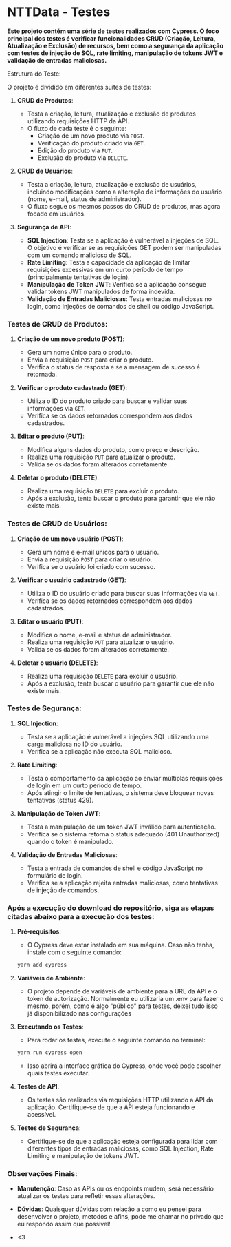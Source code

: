 # NTTData - Testes

**Este projeto contém uma série de testes realizados com Cypress. O foco principal dos testes é verificar funcionalidades CRUD (Criação, Leitura, Atualização e Exclusão) de recursos, bem como a segurança da aplicação com testes de injeção de SQL, rate limiting, manipulação de tokens JWT e validação de entradas maliciosas.**

Estrutura do Teste:

O projeto é dividido em diferentes suites de testes:

1. **CRUD de Produtos**:
    - Testa a criação, leitura, atualização e exclusão de produtos utilizando requisições HTTP da API.
    - O fluxo de cada teste é o seguinte:
        - Criação de um novo produto via `POST`.
        - Verificação do produto criado via `GET`.
        - Edição do produto via `PUT`.
        - Exclusão do produto via `DELETE`.

2. **CRUD de Usuários**:
    - Testa a criação, leitura, atualização e exclusão de usuários, incluindo modificações como a alteração de informações do usuário (nome, e-mail, status de administrador).
    - O fluxo segue os mesmos passos do CRUD de produtos, mas agora focado em usuários.

3. **Segurança de API**:
    - **SQL Injection**: Testa se a aplicação é vulnerável a injeções de SQL. O objetivo é verificar se as requisições GET podem ser manipuladas com um comando malicioso de SQL.
    - **Rate Limiting**: Testa a capacidade da aplicação de limitar requisições excessivas em um curto período de tempo (principalmente tentativas de login).
    - **Manipulação de Token JWT**: Verifica se a aplicação consegue validar tokens JWT manipulados de forma indevida.
    - **Validação de Entradas Maliciosas**: Testa entradas maliciosas no login, como injeções de comandos de shell ou código JavaScript.

### Testes de CRUD de Produtos:

1. **Criação de um novo produto (POST)**:
    - Gera um nome único para o produto.
    - Envia a requisição `POST` para criar o produto.
    - Verifica o status de resposta e se a mensagem de sucesso é retornada.

2. **Verificar o produto cadastrado (GET)**:
    - Utiliza o ID do produto criado para buscar e validar suas informações via `GET`.
    - Verifica se os dados retornados correspondem aos dados cadastrados.

3. **Editar o produto (PUT)**:
    - Modifica alguns dados do produto, como preço e descrição.
    - Realiza uma requisição `PUT` para atualizar o produto.
    - Valida se os dados foram alterados corretamente.

4. **Deletar o produto (DELETE)**:
    - Realiza uma requisição `DELETE` para excluir o produto.
    - Após a exclusão, tenta buscar o produto para garantir que ele não existe mais.

### Testes de CRUD de Usuários:

1. **Criação de um novo usuário (POST)**:
    - Gera um nome e e-mail únicos para o usuário.
    - Envia a requisição `POST` para criar o usuário.
    - Verifica se o usuário foi criado com sucesso.

2. **Verificar o usuário cadastrado (GET)**:
    - Utiliza o ID do usuário criado para buscar suas informações via `GET`.
    - Verifica se os dados retornados correspondem aos dados cadastrados.

3. **Editar o usuário (PUT)**:
    - Modifica o nome, e-mail e status de administrador.
    - Realiza uma requisição `PUT` para atualizar o usuário.
    - Valida se os dados foram alterados corretamente.

4. **Deletar o usuário (DELETE)**:
    - Realiza uma requisição `DELETE` para excluir o usuário.
    - Após a exclusão, tenta buscar o usuário para garantir que ele não existe mais.

### Testes de Segurança:

1. **SQL Injection**:
    - Testa se a aplicação é vulnerável a injeções SQL utilizando uma carga maliciosa no ID do usuário.
    - Verifica se a aplicação não executa SQL malicioso.

2. **Rate Limiting**:
    - Testa o comportamento da aplicação ao enviar múltiplas requisições de login em um curto período de tempo.
    - Após atingir o limite de tentativas, o sistema deve bloquear novas tentativas (status 429).

3. **Manipulação de Token JWT**:
    - Testa a manipulação de um token JWT inválido para autenticação.
    - Verifica se o sistema retorna o status adequado (401 Unauthorized) quando o token é manipulado.

4. **Validação de Entradas Maliciosas**:
    - Testa a entrada de comandos de shell e código JavaScript no formulário de login.
    - Verifica se a aplicação rejeita entradas maliciosas, como tentativas de injeção de comandos.

### Após a execução do download do repositório, siga as etapas citadas abaixo para a execução dos testes:

1. **Pré-requisitos**:
    - O Cypress deve estar instalado em sua máquina. Caso não tenha, instale com o seguinte comando:
    ```bash
    yarn add cypress
    ```

2. **Variáveis de Ambiente**:
    - O projeto depende de variáveis de ambiente para a URL da API e o token de autorização. Normalmente eu utilizaria um .env para fazer o mesmo, porém, como é algo "público" para testes, deixei tudo isso já disponibilizado nas configurações

3. **Executando os Testes**:
    - Para rodar os testes, execute o seguinte comando no terminal:
    ```bash
    yarn run cypress open
    ```
    - Isso abrirá a interface gráfica do Cypress, onde você pode escolher quais testes executar.

4. **Testes de API**:
    - Os testes são realizados via requisições HTTP utilizando a API da aplicação. Certifique-se de que a API esteja funcionando e acessível.

5. **Testes de Segurança**:
    - Certifique-se de que a aplicação esteja configurada para lidar com diferentes tipos de entradas maliciosas, como SQL Injection, Rate Limiting e manipulação de tokens JWT.

### Observações Finais:

- **Manutenção**: Caso as APIs ou os endpoints mudem, será necessário atualizar os testes para refletir essas alterações.
- **Dúvidas**: Quaisquer dúvidas com relação a como eu pensei para desenvolver o projeto, metodos e afins, pode me chamar no privado que eu respondo assim que possivel!

- <3 

